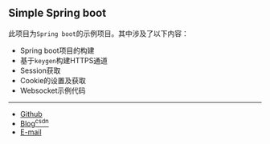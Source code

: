 ## Simple Spring boot

此项目为`Spring boot`的示例项目。其中涉及了以下内容：

- Spring boot项目的构建
- 基于`keygen`构建HTTPS通道
- Session获取
- Cookie的设置及获取
- Websocket示例代码

------------

- [Github](https://github.com/qwhai)
- [Blog<sup>csdn</sup>](https://qwhai.blog.csdn.net)
- [E-mail](return_zero0@163.com)